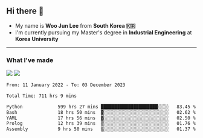 ## Hi there 👋

- My name is **Woo Jun Lee** from **South Korea 🇰🇷**
- I'm currently pursuing my Master's degree in **Industrial Engineering** at **Korea University**

---

### What I've made

<a href="https://share.streamlit.io/tomtom1103/kuiai_hackathon_2022/main/JL_app.py"><img src="https://img.shields.io/badge/Journey Lee-161B22?style=for-the-badge&logo=streamlit&logoColor=FF4B4B"/></a> <a href="https://jeon-100.github.io/Dangzang/"><img src="https://img.shields.io/badge/당신을 위한 장학금, 당장!-161B22?style=for-the-badge&logo=react&logoColor=#61DAFB"/></a>

<!--START_SECTION:waka-->

```txt
From: 11 January 2022 - To: 03 December 2023

Total Time: 711 hrs 9 mins

Python             599 hrs 27 mins █████████████████████░░░░   83.45 %
Bash               18 hrs 50 mins  ▓░░░░░░░░░░░░░░░░░░░░░░░░   02.62 %
YAML               17 hrs 56 mins  ▓░░░░░░░░░░░░░░░░░░░░░░░░   02.50 %
Prolog             12 hrs 39 mins  ▒░░░░░░░░░░░░░░░░░░░░░░░░   01.76 %
Assembly           9 hrs 50 mins   ▒░░░░░░░░░░░░░░░░░░░░░░░░   01.37 %
```

<!--END_SECTION:waka-->
